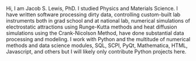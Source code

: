 Hi, I am Jacob S. Lewis, PhD. I studied Physics and Materials Science. I have written software processing dirty data, controlling custom-built
lab instruments both in grad school and at national lab, numerical simulations of electrostatic attractions using Runge-Kutta methods and heat diffusion simulations using the
Crank-Nicolson Method, have done substantial data processing and modeling. I work with Python and the multitude of numerical methods and data science modules, SQL, SCPI, 
PyQt, Mathematica, HTML, Javascript, and others but I will likely only contribute Python projects here. 

<!---
LasagnaMuncher/LasagnaMuncher is a ✨ special ✨ repository because its `README.md` (this file) appears on your GitHub profile.
You can click the Preview link to take a look at your changes.
--->
